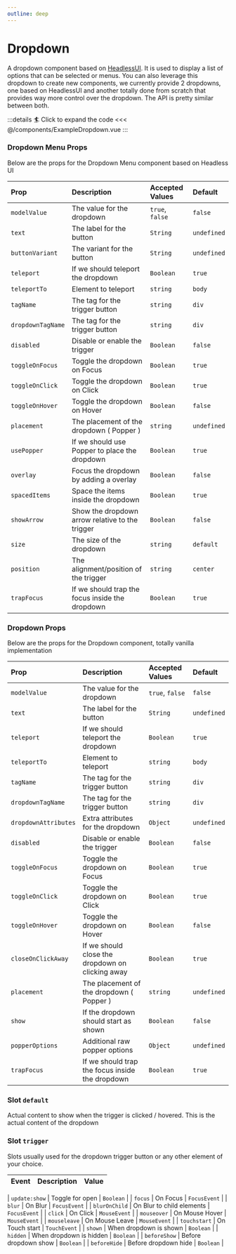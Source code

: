 ```yaml
---
outline: deep
---
```


# Dropdown

A dropdown component based on [HeadlessUI](https://headlessui.com). It is used to display a list of options that can be selected or menus.
You can also leverage this dropdown to create new components, we currently provide 2 dropdowns, one based on HeadlessUI
and another totally done from scratch that provides way more control over the dropdown. The API is pretty similar between both.

<!--@include: ./parts/title-preview.md-->

<ExampleDropdown />

:::details :surfer: Click to expand the code
<<< @/components/ExampleDropdown.vue
:::


<!--@include: ./parts/title-props.md-->

### Dropdown Menu Props

Below are the props for the Dropdown Menu component based on Headless UI

| Prop              | Description                                     | Accepted Values | Default     |
|:------------------|:------------------------------------------------|:----------------|:------------|
| `modelValue`      | The value for the dropdown                      | `true`, `false` | `false`     |
| `text`            | The label for the button                        | `String`        | `undefined` |
| `buttonVariant`   | The variant for the button                      | `String`        | `undefined` |
| `teleport`        | If we should teleport the dropdown              | `Boolean`       | `true`      |
| `teleportTo`      | Element to teleport                             | `string`        | `body`      |
| `tagName`         | The tag for the trigger button                  | `string`        | `div`       |
| `dropdownTagName` | The tag for the trigger button                  | `string`        | `div`       |
| `disabled`        | Disable or enable the trigger                   | `Boolean`       | `false`     |
| `toggleOnFocus`   | Toggle the dropdown on Focus                    | `Boolean`       | `true`      |
| `toggleOnClick`   | Toggle the dropdown on Click                    | `Boolean`       | `true`      |
| `toggleOnHover`   | Toggle the dropdown on Hover                    | `Boolean`       | `false`     |
| `placement`       | The placement of the dropdown ( Popper )        | `string`        | `undefined` |
| `usePopper`       | If we should use Popper to place the dropdown   | `Boolean`       | `true`      |
| `overlay`         | Focus the dropdown by adding a overlay          | `Boolean`       | `false`     |
| `spacedItems`     | Space the items inside the dropdown             | `Boolean`       | `true`      |
| `showArrow`       | Show the dropdown arrow relative to the trigger | `Boolean`       | `false`     |
| `size`            | The size of the dropdown                        | `string`        | `default`   |
| `position`        | The alignment/position of the trigger           | `string`        | `center`    |
| `trapFocus`       | If we should trap the focus inside the dropdown | `Boolean`       | `true`      |


### Dropdown Props

Below are the props for the Dropdown component, totally vanilla implementation


| Prop                 | Description                                      | Accepted Values | Default     |
|:---------------------|:-------------------------------------------------|:----------------|:------------|
| `modelValue`         | The value for the dropdown                       | `true`, `false` | `false`     |
| `text`               | The label for the button                         | `String`        | `undefined` |
| `teleport`           | If we should teleport the dropdown               | `Boolean`       | `true`      |
| `teleportTo`         | Element to teleport                              | `string`        | `body`      |
| `tagName`            | The tag for the trigger button                   | `string`        | `div`       |
| `dropdownTagName`    | The tag for the trigger button                   | `string`        | `div`       |
| `dropdownAttributes` | Extra attributes for the dropdown                | `Object`        | `undefined` |
| `disabled`           | Disable or enable the trigger                    | `Boolean`       | `false`     |
| `toggleOnFocus`      | Toggle the dropdown on Focus                     | `Boolean`       | `true`      |
| `toggleOnClick`      | Toggle the dropdown on Click                     | `Boolean`       | `true`      |
| `toggleOnHover`      | Toggle the dropdown on Hover                     | `Boolean`       | `false`     |
| `closeOnClickAway`   | If we should close the dropdown on clicking away | `Boolean`       | `true`      |
| `placement`          | The placement of the dropdown ( Popper )         | `string`        | `undefined` |
| `show`               | If the dropdown should start as shown            | `Boolean`       | `false`     |
| `popperOptions`      | Additional raw popper options                    | `Object`        | `undefined` |
| `trapFocus`          | If we should trap the focus inside the dropdown  | `Boolean`       | `true`      |



<!--@include: ./parts/title-slots.md-->

### Slot `default`

Actual content to show when the trigger is clicked / hovered. This is the actual content of the dropdown

### Slot `trigger`

Slots usually used for the dropdown trigger button or any other element of your choice.


<!--@include: ./parts/title-events.md-->

| Event   | Description             | Value     |
|:--------|:------------------------|:----------|
<!--@include: ./parts/events-model-value.md-->
| `update:show` | Toggle for open | `Boolean` |
| `focus` | On Focus | `FocusEvent` |
| `blur` | On Blur | `FocusEvent` |
| `blurOnChild` | On Blur to child elements | `FocusEvent` |
| `click` | On Click | `MouseEvent` |
| `mouseover` | On Mouse Hover | `MouseEvent` |
| `mouseleave` | On Mouse Leave | `MouseEvent` |
| `touchstart` | On Touch start | `TouchEvent` |
| `shown` | When dropdown is shown | `Boolean` |
| `hidden` | When dropdown is hidden | `Boolean` |
| `beforeShow` | Before dropdown show | `Boolean` |
| `beforeHide` | Before dropdown hide | `Boolean` |
